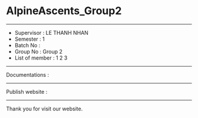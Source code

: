 # AlpineAscents_Group2
*****************************************************
+ Supervisor : LE THANH NHAN
+ Semester : 1
+ Batch No : 
+ Group No : Group 2
+ List of member :
      1
      2
      3
*****************************************************
Documentations : 
*****************************************************
Publish website :
*****************************************************
Thank you for visit our website.
